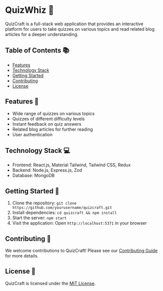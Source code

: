 # QuizWhiz 🚀

QuizCraft is a full-stack web application that provides an interactive platform for users to take quizzes on various topics and read related blog articles for a deeper understanding. 

## Table of Contents 📚

- [Features](#features)
- [Technology Stack](#technology-stack)
- [Getting Started](#getting-started)
- [Contributing](#contributing)
- [License](#license)

## Features 🎯

- Wide range of quizzes on various topics
- Quizzes of different difficulty levels
- Instant feedback on quiz answers
- Related blog articles for further reading
- User authentication

## Technology Stack 💻

- Frontend: React.js, Material Tailwind, Tailwind CSS, Redux
- Backend: Node.js, Express.js, Zod
- Database: MongoDB

## Getting Started 🚀

<!-- Replace # with the actual commands -->
1. Clone the repository: `git clone https://github.com/yourusername/quizcraft.git`
2. Install dependencies: `cd quizcraft && npm install`
3. Start the server: `npm start`
4. Visit the application: Open `http://localhost:5371` in your browser

## Contributing 🤝

We welcome contributions to QuizCraft! Please see our [Contributing Guide](#) for more details.

## License 📄

QuizCraft is licensed under the [MIT License](#). <!-- Replace # with the link to your license -->
